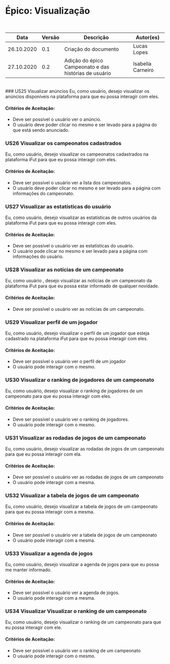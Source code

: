 # Épico: Visualização
<br>
<table class="table table-striped border">
    <thead>
        <th>Data</th> 
        <th>Versão </th> 
        <th>Descrição</th> 
        <th>Autor(es)</th>
    </thead>
    <tbody>
        <tr>
            <td> 26.10.2020 </td>
            <td>  0.1   </td>
            <td> Criação do documento</td>
            <td> Lucas Lopes </td>
        </tr>
        <tr>
            <td> 27.10.2020 </td>
            <td>  0.2   </td>
            <td> Adição do épico Campeonato e das histórias de usuário</td>
            <td> Isabella Carneiro </td>
        </tr>
    </tbody>
</table>
<br>
### US25 Visualizar anúncios
Eu,  como usuário, desejo visualizar os anúncios disponíveis na plataforma para que eu possa interagir com eles.

#### Critérios de Aceitação:
- Deve ser possível o usuário ver o anúncio.
- O usuário deve poder clicar no mesmo e ser levado para a página do que está sendo anunciado.

### US26 Visualizar os campeonatos cadastrados
Eu,  como usuário, desejo visualizar os campeonatos cadastrados na plataforma iFut para que eu possa interagir com eles.

#### Critérios de Aceitação:
- Deve ser possível o usuário ver a lista dos campeonatos.
- O usuário deve poder clicar no mesmo e ser levado para a página com informações do campeonato.

### US27 Visualizar as estatísticas do usuário
Eu,  como usuário, desejo visualizar as estatísticas de outros usuários da plataforma iFut para que eu possa interagir com eles.

#### Critérios de Aceitação:
- Deve ser possível o usuário ver as estatísticas do usuário.
- O usuário pode clicar no mesmo e ser levado para a página com informações do usuário.

### US28 Visualizar as notícias de um campeonato
Eu,  como usuário , desejo visualizar as notícias de um campeonato da plataforma iFut para que eu possa estar informado de qualquer novidade.

#### Critérios de Aceitação:
- Deve ser possível o usuário ver as notícias de um campeonato.

### US29 Visualizar perfil de um jogador
Eu,  como usuário, desejo visualizar o perfil de um jogador que esteja cadastrado na plataforma iFut para que eu possa interagir com eles.

#### Critérios de Aceitação:
- Deve ser possível o usuário ver o perfil de um jogador
- O usuário pode interagir com o mesmo.

### US30 Visualizar o ranking de jogadores de um campeonato
Eu,  como usuário, desejo visualizar o ranking de jogadores de um campeonato para que eu possa  interagir com eles.

#### Critérios de Aceitação:
- Deve ser possível o usuário ver o ranking de jogadores.
- O usuário pode interagir com o mesmo.

### US31 Visualizar as rodadas de jogos de um campeonato
Eu,  como usuário, desejo visualizar as rodadas de jogos de um campeonato para que eu possa interagir com ela.

#### Critérios de Aceitação:
- Deve ser possível o usuário ver as rodadas de jogos de um campeonato
- O usuário pode interagir com a mesma.

### US32 Visualizar a tabela de jogos de um campeonato
Eu,  como usuário, desejo visualizar a tabela de jogos de um campeonato para que eu possa interagir com a mesma.

#### Critérios de Aceitação:
- Deve ser possível o usuário ver a tabela de jogos de um campeonato
- O usuário pode interagir com a mesma.

### US33 Visualizar a agenda de jogos
Eu,  como usuário, desejo visualizar a agenda de jogos para que eu possa me manter informado.

#### Critérios de Aceitação:
- Deve ser possível o usuário ver a agenda de jogos.
- O usuário pode interagir com a mesma.

### US34 Visualizar Visualizar o ranking de um campeonato
Eu,  como usuário, desejo visualizar o ranking de um campeonato para que eu possa interagir com ele.

#### Critérios de Aceitação:
- Deve ser possível o usuário ver o ranking de um campeonato
- O usuário pode interagir com o mesmo.
